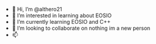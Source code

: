 - 👋 Hi, I’m @althero21
- 👀 I’m interested in learning about EOSIO
- 🌱 I’m currently learning EOSIO and C++
- 💞️ I’m looking to collaborate on nothing im a new person
- 📫 
